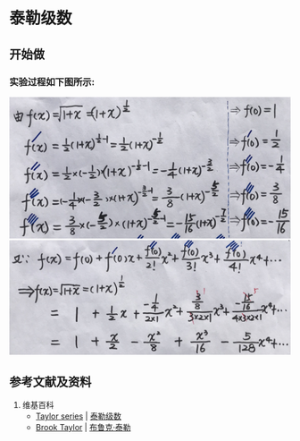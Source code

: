 # 泰勒级数

## 开始做

### 实验过程如下图所示:

![](/images/无穷级数/函数展开成幂级数/泰勒级数/1a1.jpg)
![](/images/无穷级数/函数展开成幂级数/泰勒级数/1a2.jpg)

## 参考文献及资料

1. 维基百科
	- [Taylor series](https://en.wikipedia.org/wiki/Taylor_series) | [泰勒级数](https://zh.wikipedia.org/wiki/泰勒级数) 
	- [Brook Taylor](https://en.wikipedia.org/wiki/Brook_Taylor) | [布鲁克·泰勒](https://zh.wikipedia.org/wiki/布鲁克·泰勒) 
